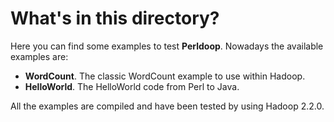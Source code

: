 # What's in this directory? #

Here you can find some examples to test **Perldoop**. Nowadays the available examples are:

* **WordCount**. The classic WordCount example to use within Hadoop.
* **HelloWorld**. The HelloWorld code from Perl to Java.

All the examples are compiled and have been tested by using Hadoop 2.2.0.
